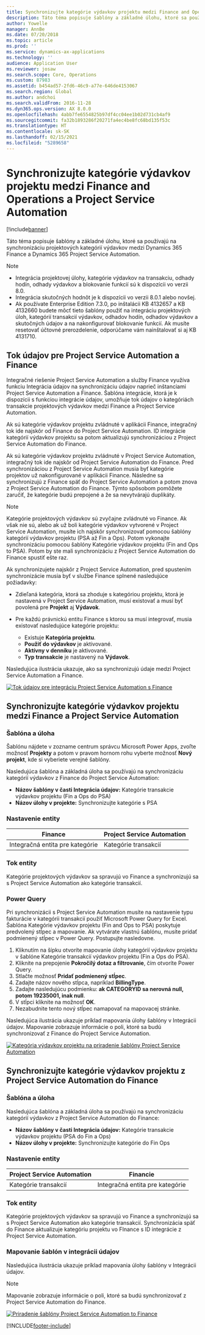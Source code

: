 ```yaml
---
title: Synchronizujte kategórie výdavkov projektu medzi Finance and Operations a Project Service Automation
description: Táto téma popisuje šablóny a základné úlohu, ktoré sa používajú na synchronizáciu projektových kategórií výdavkov medzi Microsoft Dynamics 365 Finance a Dynamics 365 Project Service Automation.
author: Yowelle
manager: AnnBe
ms.date: 07/20/2018
ms.topic: article
ms.prod: ''
ms.service: dynamics-ax-applications
ms.technology: ''
audience: Application User
ms.reviewer: josaw
ms.search.scope: Core, Operations
ms.custom: 87983
ms.assetid: b454ad57-2fd6-46c9-a77e-646de4153067
ms.search.region: Global
ms.author: andchoi
ms.search.validFrom: 2016-11-28
ms.dyn365.ops.version: AX 8.0.0
ms.openlocfilehash: 4abb7fe6554825b97df4cc04ee1b02d731cb4af9
ms.sourcegitcommit: fa32b1893286f20271fa4ec4be8fc68bd135f53c
ms.translationtype: HT
ms.contentlocale: sk-SK
ms.lasthandoff: 02/15/2021
ms.locfileid: "5289658"
---
```

# <a name="synchronize-project-expense-categories-between-finance-and-operations-and-project-service-automation"></a>Synchronizujte kategórie výdavkov projektu medzi Finance and Operations a Project Service Automation

[!include[banner](../includes/banner.md)]

Táto téma popisuje šablóny a základné úlohu, ktoré sa používajú na synchronizáciu projektových kategórií výdavkov medzi Dynamics 365 Finance a Dynamics 365 Project Service Automation.

> [!NOTE]
> - Integrácia projektovej úlohy, kategórie výdavkov na transakciu, odhady hodín, odhady výdavkov a blokovanie funkcií sú k dispozícii vo verzii 8.0.
> - Integrácia skutočných hodnôt je k dispozícii vo verzii 8.0.1 alebo novšej.
> - Ak používate Enterprise Edition 7.3.0, po inštalácii KB 4132657 a KB 4132660 budete môcť tieto šablóny použiť na integráciu projektových úloh, kategórií transakcií výdavkov, odhadov hodín, odhadov výdavkov a skutočných údajov a na nakonfigurovať blokovanie funkcií. Ak musíte resetovať účtovné prerozdelenie, odporúčame vám nainštalovať si aj KB 4131710.

## <a name="data-flow-for-project-service-automation-and-finance"></a>Tok údajov pre Project Service Automation a Finance

Integračné riešenie Project Service Automation a služby Finance využíva funkciu Integrácia údajov na synchronizáciu údajov naprieč inštanciami Project Service Automation a Finance. Šablóna integrácie, ktorá je k dispozícii s funkciou integrácie údajov, umožňuje tok údajov o kategóriách transakcie projektových výdavkov medzi Finance a Project Service Automation.

Ak sú kategórie výdavkov projektu zvládnuté v aplikácii Finance, integračný tok ide najskôr od Finance do Project Service Automation. ID integrácie kategórií výdavkov projektu sa potom aktualizujú synchronizáciou z Project Service Automation do Finance.

Ak sú kategórie výdavkov projektu zvládnuté v Project Service Automation, integračný tok ide najskôr od Project Service Automation do Finance. Pred synchronizáciou z Project Service Automation musia byť kategórie projektov už nakonfigurované v aplikácii Finance. Následne sa synchronizujú z Finance späť do Project Service Automation a potom znova z Project Service Automation do Finance. Týmto spôsobom pomôžete zaručiť, že kategórie budú prepojené a že sa nevytvárajú duplikáty.

> [!NOTE]
> Kategórie projektových výdavkov sú zvyčajne zvládnuté vo Finance. Ak však nie sú, alebo ak už boli kategórie výdavkov vytvorené v Project Service Automation, musíte ich najskôr synchronizovať pomocou šablóny kategórií výdavkov projektu (PSA až Fin a Ops). Potom vykonajte synchronizáciu pomocou šablóny Kategórie výdavkov projektu (Fin and Ops to PSA). Potom by ste mali synchronizáciu z Project Service Automation do Finance spustiť ešte raz.
>
> Ak synchronizujete najskôr z Project Service Automation, pred spustením synchronizácie musia byť v službe Finance splnené nasledujúce požiadavky:
>
> - Zdieľaná kategória, ktorá sa zhoduje s kategóriou projektu, ktorá je nastavená v Project Service Automation, musí existovať a musí byť povolená pre **Projekt** aj **Výdavok**.
> - Pre každú právnickú entitu Finance s ktorou sa musí integrovať, musia existovať nasledujúce kategórie projektu:
>
>     - Existuje **Kategória projektu**. 
>     - **Použiť do výdavkov** je aktivované.
>     - **Aktívny v denníku** je aktivované.
>     - **Typ transakcie** je nastavený na **Výdavok**.

Nasledujúca ilustrácia ukazuje, ako sa synchronizujú údaje medzi Project Service Automation a Finance.

[![Tok údajov pre integráciu Project Service Automation s Finance](./media/ProjectExpenseCategoriesFlow.png)](./media/ProjectExpenseCategoriesFlow.png)

## <a name="project-expense-category-synchronization-from-finance-to-project-service-automation"></a>Synchronizujte kategórie výdavkov projektu medzi Finance a Project Service Automation

### <a name="template-and-task"></a>Šablóna a úloha

Šablónu nájdete v zozname centrum správcu Microsoft Power Apps, zvoľte možnosť **Projekty** a potom v pravom hornom rohu vyberte možnosť **Nový projekt**, kde si vyberiete verejné šablóny.

Nasledujúca šablóna a základná úloha sa používajú na synchronizáciu kategórií výdavkov z Finance do Project Service Automation:

- **Názov šablóny v časti Integrácia údajov:** Kategórie transakcie výdavkov projektu (Fin a Ops do PSA)
- **Názov úlohy v projekte:** Synchronizujte kategórie s PSA

### <a name="entity-set"></a>Nastavenie entity

| Finance                           | Project Service Automation |
|-----------------------------------|----------------------------|
| Integračná entita pre kategórie | Kategórie transakcií     |

### <a name="entity-flow"></a>Tok entity

Kategórie projektových výdavkov sa spravujú vo Finance a synchronizujú sa s Project Service Automation ako kategórie transakcií.

### <a name="power-query"></a>Power Query

Pri synchronizácii s Project Service Automation musíte na nastavenie typu fakturácie v kategórii transakcií použiť Microsoft Power Query for Excel. Šablóna Kategórie výdavkov projektu (Fin and Ops to PSA) poskytuje predvolený stĺpec a mapovanie. Ak vytvárate vlastnú šablónu, musíte pridať podmienený stĺpec v Power Query. Postupujte nasledovne.

1. Kliknutím na šípku otvoríte mapovanie úlohy kategórií výdavkov projektu v šablóne Kategórie transakcií výdavkov projektu (Fin a Ops do PSA).
2. Kliknite na prepojenie **Pokročilý dotaz a filtrovanie**, čím otvoríte Power Query.
2. Stlačte možnosť **Pridať podmienený stĺpec**.
3. Zadajte názov nového stĺpca, napríklad **BillingType**.
4. Zadajte nasledujúcu podmienku: **ak CATEGORYID sa nerovná null, potom 19235001, inak null**.
5. V stĺpci kliknite na možnosť **OK**.
6. Nezabudnite tento nový stĺpec namapovať na mapovacej stránke.

Nasledujúca ilustrácia ukazuje príklad mapovania úlohy šablóny v Integrácii údajov. Mapovanie zobrazuje informácie o poli, ktoré sa budú synchronizovať z Finance do Project Service Automation.

[![Kategória výdavkov projektu na priradenie šablóny Project Service Automation](./media/ProjectExpenseCategoriesToPSAMapping.jpg)](./media/ProjectExpenseCategoriesToPSAMapping.jpg)

## <a name="project-expense-category-synchronization-from-project-service-automation-to-finance"></a>Synchronizujte kategórie výdavkov projektu z Project Service Automation do Finance

### <a name="template-and-task"></a>Šablóna a úloha

Nasledujúca šablóna a základná úloha sa používajú na synchronizáciu kategórií výdavkov z Project Service Automation do Finance:

- **Názov šablóny v časti Integrácia údajov:** Kategórie transakcie výdavkov projektu (PSA do Fin a Ops)
- **Názov úlohy v projekte:** Synchronizujte kategórie do Fin Ops

### <a name="entity-set"></a>Nastavenie entity

| Project Service Automation | Financie                           |
|----------------------------|-----------------------------------|
| Kategórie transakcií     | Integračná entita pre kategórie |

### <a name="entity-flow"></a>Tok entity

Kategórie projektových výdavkov sa spravujú vo Finance a synchronizujú sa s Project Service Automation ako kategórie transakcií. Synchronizácia späť do Finance aktualizuje kategóriu projektu vo FInance s ID integrácie z Project Service Automation.

### <a name="template-mapping-in-data-integration"></a>Mapovanie šablón v integrácii údajov

Nasledujúca ilustrácia ukazuje príklad mapovania úlohy šablóny v Integrácii údajov.

> [!NOTE]
> Mapovanie zobrazuje informácie o poli, ktoré sa budú synchronizovať z Project Service Automation do Finance.

[![Priradenie šablóny Project Service Automation to Finance](./media/ProjectExpenseCategoriesToFinOpsMapping.jpg)](./media/ProjectExpenseCategoriesToFinOpsMapping.jpg)


[!INCLUDE[footer-include](../includes/footer-banner.md)]